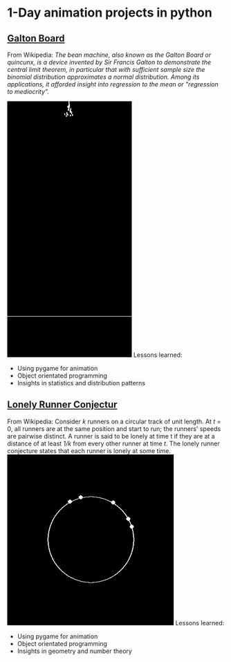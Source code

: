 # 1-Day animation projects in python

## [Galton Board](https://github.com/Timokko/GaltonBoard/blob/master/GaltonBoard.py)
From Wikipedia:
*The bean machine, also known as the Galton Board or quincunx, is a device invented by Sir Francis Galton to demonstrate the central limit theorem, in particular that with sufficient sample size the binomial distribution approximates a normal distribution. Among its applications, it afforded insight into regression to the mean or "regression to mediocrity".*

 ![Animation created in python with pygame](/images/galton.gif)
Lessons learned:  
* Using pygame for animation
* Object orientated programming
* Insights in statistics and distribution patterns

## [Lonely Runner Conjectur](https://github.com/TimoKropp/LonelyRunner/blob/master/lonely_runner.py)
From Wikipedia:
Consider *k* runners on a circular track of unit length. At *t* = 0, all runners are at the same position and start to run; the runners' speeds are pairwise distinct. A runner is said to be lonely at time t if they are at a distance of at least *1/k* from every other runner at time *t*. The lonely runner conjecture states that each runner is lonely at some time.
 ![](/images/lonely_runner.gif)
 Lessons learned:    
* Using pygame for animation
* Object orientated programming
* Insights in geometry and number theory

